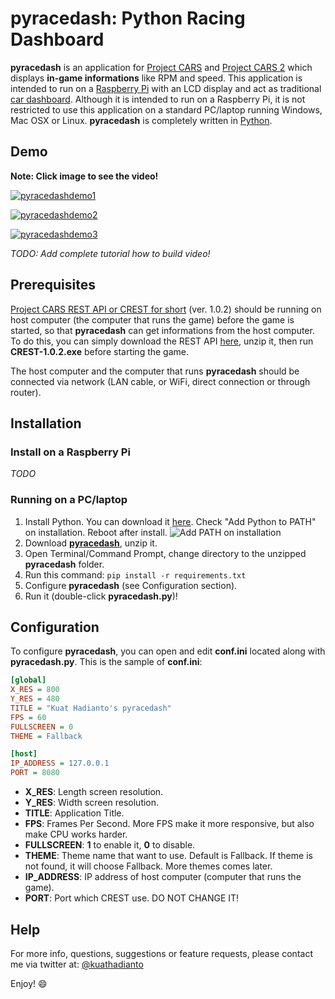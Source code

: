 # pyracedash: Python Racing Dashboard
__pyracedash__ is an application for [Project CARS](http://store.steampowered.com/app/234630/Project_CARS/) and [Project CARS 2](http://store.steampowered.com/app/378860/Project_CARS_2/) which displays __in-game informations__ like RPM and speed. This application is intended to run on a [Raspberry Pi](https://www.raspberrypi.org/) with an LCD display and act as traditional [car dashboard](https://en.wikipedia.org/wiki/Dashboard). Although it is intended to run on a Raspberry Pi, it is not restricted to use this application on a standard PC/laptop running Windows, Mac OSX or Linux. __pyracedash__ is completely written in [Python](https://www.python.org/).

## Demo
__Note: Click image to see the video!__

[![pyracedashdemo1](http://img.youtube.com/vi/dBqbHMIZYLk/0.jpg)](https://www.youtube.com/watch?v=dBqbHMIZYLk)

[![pyracedashdemo2](http://img.youtube.com/vi/ohn47yIm4SM/0.jpg)](https://www.youtube.com/watch?v=ohn47yIm4SM)

[![pyracedashdemo3](http://img.youtube.com/vi/8caDRBJMeWU/0.jpg)](https://www.youtube.com/watch?v=8caDRBJMeWU)

_TODO: Add complete tutorial how to build video!_

## Prerequisites
[Project CARS REST API or CREST for short](https://cars-rest-api.com/) (ver. 1.0.2) should be running on host computer (the computer that runs the game) before the game is started, so that __pyracedash__ can get informations from the host computer. To do this, you can simply download the REST API [here](https://cars-rest-api.com/files/CREST-1.0.2.zip), unzip it, then run __CREST-1.0.2.exe__ before starting the game.

The host computer and the computer that runs __pyracedash__ should be connected via network (LAN cable, or WiFi, direct connection or through router).

## Installation
### Install on a Raspberry Pi
_TODO_
### Running on a PC/laptop
1. Install Python. You can download it [here](https://www.python.org/). Check "Add Python to PATH" on installation. Reboot after install. ![Add PATH on installation](https://loadbalancerblog.com/sites/default/files/images/image003.jpg)
2. Download [__pyracedash__](https://github.com/kuathadianto/pyracedash/archive/master.zip), unzip it.
3. Open Terminal/Command Prompt, change directory to the unzipped __pyracedash__ folder.
4. Run this command: `pip install -r requirements.txt`
5. Configure __pyracedash__ (see Configuration section).
6. Run it (double-click __pyracedash.py__)!

## Configuration
To configure __pyracedash__, you can open and edit __conf.ini__ located along with __pyracedash.py__. This is the sample of __conf.ini__:
```ini
[global]
X_RES = 800
Y_RES = 480
TITLE = "Kuat Hadianto's pyracedash"
FPS = 60
FULLSCREEN = 0
THEME = Fallback

[host]
IP_ADDRESS = 127.0.0.1
PORT = 8080
```
* __X_RES__: Length screen resolution.
* __Y_RES__: Width screen resolution.
* __TITLE__: Application Title.
* __FPS__: Frames Per Second. More FPS make it more responsive, but also make CPU works harder.
* __FULLSCREEN__: __1__ to enable it, __0__ to disable.
* __THEME__: Theme name that want to use. Default is Fallback. If theme is not found, it will choose Fallback. More themes comes later.
* __IP_ADDRESS__: IP address of host computer (computer that runs the game).
* __PORT__: Port which CREST use. DO NOT CHANGE IT!

## Help
For more info, questions, suggestions or feature requests, please contact me via twitter at: [@kuathadianto](https://twitter.com/kuathadianto)

Enjoy! :smile:
